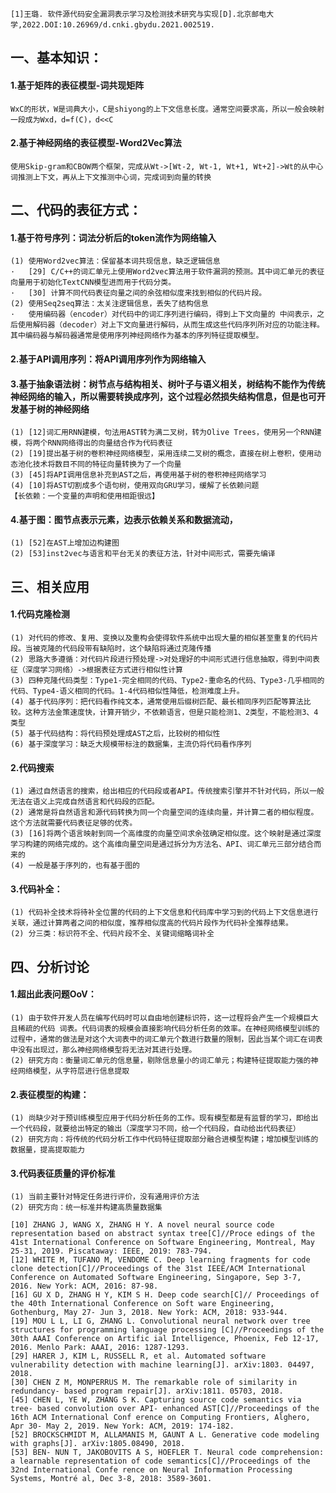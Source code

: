 ```[1]王璐. 软件源代码安全漏洞表示学习及检测技术研究与实现[D].北京邮电大学,2022.DOI:10.26969/d.cnki.gbydu.2021.002519.```

## 一、基本知识：
#### 1.基于矩阵的表征模型-词共现矩阵
```
WxC的形状，W是词典大小，C是shiyong的上下文信息长度。通常空间要求高，所以一般会映射一段成为Wxd，d=f(C)，d<<C
```
#### 2.基于神经网络的表征模型-Word2Vec算法
```
使用Skip-gram和CBOW两个框架，完成从Wt->[Wt-2, Wt-1, Wt+1, Wt+2]->Wt的从中心词推测上下文，再从上下文推测中心词，完成词到向量的转换
```
## 二、代码的表征方式：
#### 1.基于符号序列：词法分析后的token流作为网络输入
```
(1)	使用Word2vec算法：保留基本词共现信息，缺乏逻辑信息
·	[29] C/C++的词汇单元上使用Word2vec算法用于软件漏洞的预测。其中词汇单元的表征向量用于初始化TextCNN模型进而用于代码分类。
·	[30] 计算不同代码表征向量之间的余弦相似度来找到相似的代码片段。
(2)	使用Seq2seq算法：太关注逻辑信息，丢失了结构信息
·	使用编码器（encoder）对代码中的词汇序列进行编码，得到上下文向量的 中间表示，之后使用解码器（decoder）对上下文向量进行解码，从而生成这些代码序列所对应的功能注释。其中编码器与解码器通常是使用序列神经网络作为基本的序列特征提取模型。
```
#### 2.基于API调用序列：将API调用序列作为网络输入
#### 3.基于抽象语法树：树节点与结构相关、树叶子与语义相关，树结构不能作为传统神经网络的输入，所以需要转换成序列，这个过程必然损失结构信息，但是也可开发基于树的神经网络
```
(1)	[12]词汇用RNN建模，句法用AST转为满二叉树，转为Olive Trees，使用另一个RNN建模，将两个RNN网络得出的向量结合作为代码表征
(2)	[19]提出基于树的卷积神经网络模型，采用连续二叉树的概念，直接在树上卷积，使用动态池化技术将数目不同的特征向量转换为了一个向量
(3)	[45]将API调用信息补充到AST之后，再使用基于树的卷积神经网络学习
(4)	[10]将AST切割成多个语句树，使用双向GRU学习，缓解了长依赖问题
【长依赖：一个变量的声明和使用相距很远】
```
#### 4.基于图：图节点表示元素，边表示依赖关系和数据流动，
```
(1)	[52]在AST上增加边构建图
(2)	[53]inst2vec与语言和平台无关的表征方法，针对中间形式，需要先编译
```
## 三、相关应用
#### 1.代码克隆检测
```
(1)	对代码的修改、复用、变换以及重构会使得软件系统中出现大量的相似甚至重复的代码片段。当被克隆的代码段带有缺陷时，这个缺陷将通过克隆传播
(2)	思路大多遵循：对代码片段进行预处理->对处理好的中间形式进行信息抽取，得到中间表征（深度学习网络）->根据表征方式进行相似性计算
(3)	四种克隆代码类型：Type1-完全相同的代码、Type2-重命名的代码、Type3-几乎相同的代码、Type4-语义相同的代码。1-4代码相似性降低，检测难度上升。
(4)	基于代码序列：把代码看作纯文本，通常使用后缀树匹配、最长相同序列匹配等算法比较。这种方法金策速度快，计算开销少，不依赖语言，但是只能检测1、2类型，不能检测3、4类型
(5)	基于代码结构：将代码预处理成AST之后，比较树的相似性
(6)	基于深度学习：缺乏大规模带标注的数据集，主流仍将代码看作序列
 ```
#### 2.代码搜索
```
(1)	通过自然语言的搜索，给出相应的代码段或者API。传统搜索引擎并不针对代码，所以一般无法在语义上完成自然语言和代码段的匹配。
(2)	通常是将自然语言和源代码转换为同一个向量空间的连续向量，并计算二者的相似程度。这个方法就需要代码表征足够的优秀。
(3)	[16]将两个语言映射到同一个高维度的向量空间求余弦确定相似度。这个映射是通过深度学习构建的网络完成的。这个高维向量空间是通过拆分为方法名、API、词汇单元三部分结合而来的
(4)	一般是基于序列的，也有基于图的
```
#### 3.代码补全：
```
(1)	代码补全技术将待补全位置的代码的上下文信息和代码库中学习到的代码上下文信息进行关联，通过计算两者之间的相似度，推荐相似度高的代码片段作为代码补全推荐结果。
(2)	分三类：标识符不全、代码片段不全、关键词缩略词补全
```
## 四、分析讨论
#### 1.超出此表问题OoV：
```
(1)	由于软件开发人员在编写代码时可以自由地创建标识符，这一过程将会产生一个规模巨大且稀疏的代码 词表。代码词表的规模会直接影响代码分析任务的效率。在神经网络模型训练的过程中，通常的做法是对这个大词表中的词汇单元个数进行数量的限制，因此当某个词汇在词表中没有出现过，那么神经网络模型将无法对其进行处理。
(2)	研究方向：衡量词汇单元的信息量，剔除信息量小的词汇单元；构建特征提取能力强的神经网络模型，从字符层进行信息提取
```
#### 2.表征模型的构建：
```
(1)	尚缺少对于预训练模型应用于代码分析任务的工作。现有模型都是有监督的学习，即给出一个代码段，就要给出特定的输出（深度学习不同，给一个代码段，自动给出代码表征）
(2)	研究方向：将传统的代码分析工作中代码特征提取部分融合进模型构建；增加模型训练的数据量，提高提取能力
```
#### 3.代码表征质量的评价标准
```
(1)	当前主要针对特定任务进行评价，没有通用评价方法
(2)	研究方向：统一标准并构建高质量数据集
```
```
[10] ZHANG J, WANG X, ZHANG H Y. A novel neural source code representation based on abstract syntax tree[C]//Proce edings of the 41st International Conference on Software Engineering, Montreal, May 25-31, 2019. Piscataway: IEEE, 2019: 783-794.
[12] WHITE M, TUFANO M, VENDOME C. Deep learning fragments for code clone detection[C]//Proceedings of the 31st IEEE/ACM International Conference on Automated Software Engineering, Singapore, Sep 3-7, 2016. New York: ACM, 2016: 87-98.
[16] GU X D, ZHANG H Y, KIM S H. Deep code search[C]// Proceedings of the 40th International Conference on Soft ware Engineering, Gothenburg, May 27- Jun 3, 2018. New York: ACM, 2018: 933-944.
[19] MOU L L, LI G, ZHANG L. Convolutional neural network over tree structures for programming language processing [C]//Proceedings of the 30th AAAI Conference on Artific ial Intelligence, Phoenix, Feb 12-17, 2016. Menlo Park: AAAI, 2016: 1287-1293.
[29] HARER J, KIM L, RUSSELL R, et al. Automated software vulnerability detection with machine learning[J]. arXiv:1803. 04497, 2018. 
[30] CHEN Z M, MONPERRUS M. The remarkable role of similarity in redundancy- based program repair[J]. arXiv:1811. 05703, 2018.
[45] CHEN L, YE W, ZHANG S K. Capturing source code semantics via tree- based convolution over API- enhanced AST[C]//Proceedings of the 16th ACM International Conf erence on Computing Frontiers, Alghero, Apr 30- May 2, 2019. New York: ACM, 2019: 174-182.
[52] BROCKSCHMIDT M, ALLAMANIS M, GAUNT A L. Generative code modeling with graphs[J]. arXiv:1805.08490, 2018.
[53] BEN- NUN T, JAKOBOVITS A S, HOEFLER T. Neural code comprehension: a learnable representation of code semantics[C]//Proceedings of the 32nd International Confe rence on Neural Information Processing Systems, Montré al, Dec 3-8, 2018: 3589-3601.
```

